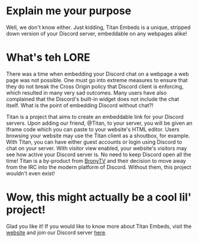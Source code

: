 # Explain me your purpose

Well, we don't know either. Just kidding, Titan Embeds is a unique, stripped down version of your Discord server, embeddable on any webpages alike!

# What's teh LORE

There was a time when embedding your Discord chat on a webpage a web page was not possible. One must go into extreme measures to ensure that they do not break the Cross Origin policy that Discord client is enforcing, which resulted in many very sad outcomes. Many users have also complained that the Discord's built-in widget does not include the chat itself. What is the point of embedding Discord without chat?!

Titan is a project that aims to create an embeddable link for your Discord servers. Upon adding our friend, @Titan, to your server, you will be given an Iframe code which you can paste to your website's HTML editor. Users browsing your website may use the Titan client as a shoutbox, for example. With Titan, you can have either guest accounts or login using Discord to chat on your server. With visitor view enabled, your website's visitors may see how active your Discord server is. No need to keep Discord open all the time! Titan is a by-product from [BronyTV](http://www.bronytv.net/about) and their decision to move away from the IRC into the modern platform of Discord. Without them, this project wouldn't even exist!

# Wow, this might actually be a cool lil' project!

Glad you like it! If you would like to know more about Titan Embeds, visit the [website](https://titanembeds.com/) and join our Discord server [here](https://discord.io/Titan).